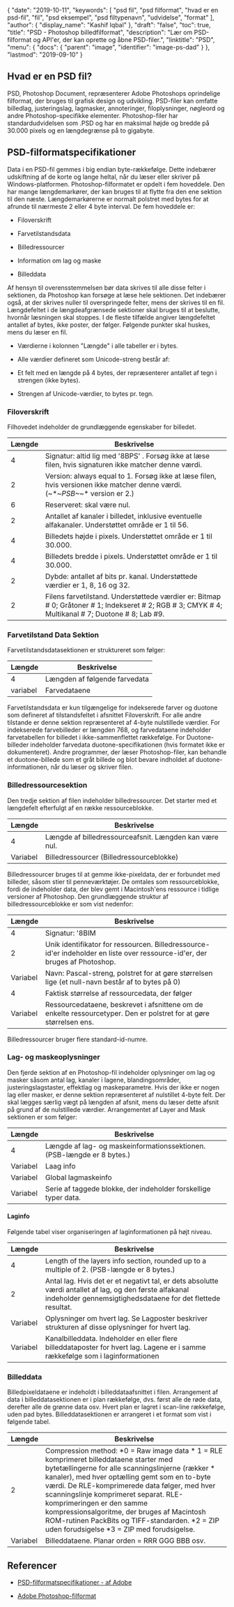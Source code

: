 {
  "date": "2019-10-11",
  "keywords": [
"psd fil",
"psd filformat",
"hvad er en psd-fil",
"fil",
"psd eksempel",
"psd filtypenavn",
"udvidelse",
"format"
],
  "author": {
    "display_name": "Kashif Iqbal"
},
  "draft": "false",
  "toc": true,
  "title": "PSD - Photoshop billedfilformat",
  "description": "Lær om PSD-filformat og API'er, der kan oprette og åbne PSD-filer.",
  "linktitle": "PSD",
  "menu": {
    "docs": {
      "parent": "image",
      "identifier": "image-ps-dad"
}
},
  "lastmod": "2019-09-10"
}

## Hvad er en PSD fil?

PSD, Photoshop Document, repræsenterer Adobe Photoshops oprindelige filformat, der bruges til grafisk design og udvikling. PSD-filer kan omfatte billedlag, justeringslag, lagmasker, annoteringer, filoplysninger, nøgleord og andre Photoshop-specifikke elementer. Photoshop-filer har standardudvidelsen som .PSD og har en maksimal højde og bredde på 30.000 pixels og en længdegrænse på to gigabyte.

## PSD-filformatspecifikationer ##

Data i en PSD-fil gemmes i big endian byte-rækkefølge. Dette indebærer udskiftning af de korte og lange heltal, når du læser eller skriver på Windows-platformen. Photoshop-filformatet er opdelt i fem hoveddele. Den har mange længdemarkører, der kan bruges til at flytte fra den ene sektion til den næste. Længdemarkørerne er normalt polstret med bytes for at afrunde til nærmeste 2 eller 4 byte interval. De fem hoveddele er:

* Filoverskrift

* Farvetilstandsdata

* Billedressourcer

* Information om lag og maske

* Billeddata


Af hensyn til overensstemmelsen bør data skrives til alle disse felter i sektionen, da Photoshop kan forsøge at læse hele sektionen. Det indebærer også, at der skrives nuller til overspringede felter, mens der skrives til en fil. Længdefeltet i de længdeafgrænsede sektioner skal bruges til at beslutte, hvornår læsningen skal stoppes. I de fleste tilfælde angiver længdefeltet antallet af bytes, ikke poster, der følger. Følgende punkter skal huskes, mens du læser en fil.

* Værdierne i kolonnen "Længde" i alle tabeller er i bytes.

* Alle værdier defineret som Unicode-streng består af:

* Et felt med en længde på 4 bytes, der repræsenterer antallet af tegn i strengen (ikke bytes).

* Strengen af Unicode-værdier, to bytes pr. tegn.


### Filoverskrift ###

Filhovedet indeholder de grundlæggende egenskaber for billedet.

|Længde|Beskrivelse
---|---|
|4|Signatur: altid lig med '8BPS' . Forsøg ikke at læse filen, hvis signaturen ikke matcher denne værdi.
|2|Version: always equal to 1. Forsøg ikke at læse filen, hvis versionen ikke matcher denne værdi. (~*~*PSB~*~* version er 2.)
|6|Reserveret: skal være nul.
|2|Antallet af kanaler i billedet, inklusive eventuelle alfakanaler. Understøttet område er 1 til 56.
|4|Billedets højde i pixels. Understøttet område er 1 til 30.000.
|4|Billedets bredde i pixels. Understøttet område er 1 til 30.000.
|2|Dybde: antallet af bits pr. kanal. Understøttede værdier er 1, 8, 16 og 32.
|2|Filens farvetilstand. Understøttede værdier er: Bitmap # 0; Gråtoner # 1; Indekseret # 2; RGB # 3; CMYK # 4; Multikanal # 7; Duotone # 8; Lab #9.

### Farvetilstand Data Sektion ###

Farvetilstandsdatasektionen er struktureret som følger:


|Længde|Beskrivelse
---|---|
|4|Længden af følgende farvedata
|variabel|Farvedataene

Farvetilstandsdata er kun tilgængelige for indekserede farver og duotone som defineret af tilstandsfeltet i afsnittet Filoverskrift. For alle andre tilstande er denne sektion repræsenteret af 4-byte nulstillede værdier. For indekserede farvebilleder er længden 768, og farvedataene indeholder farvetabellen for billedet i ikke-sammenflettet rækkefølge. For Duotone-billeder indeholder farvedata duotone-specifikationen (hvis formatet ikke er dokumenteret). Andre programmer, der læser Photoshop-filer, kan behandle et duotone-billede som et gråt billede og blot bevare indholdet af duotone-informationen, når du læser og skriver filen.

### Billedressourcesektion ###

Den tredje sektion af filen indeholder billedressourcer. Det starter med et længdefelt efterfulgt af en række ressourceblokke.


|Længde|Beskrivelse
---|---|
|4|Længde af billedressourceafsnit. Længden kan være nul.
|Variabel|Billedressourcer (Billedressourceblokke)

Billedressourcer bruges til at gemme ikke-pixeldata, der er forbundet med billeder, såsom stier til penneværktøjer. De omtales som ressourceblokke, fordi de indeholder data, der blev gemt i Macintosh'ens ressource i tidlige versioner af Photoshop. Den grundlæggende struktur af billedressourceblokke er som vist nedenfor:


|Længde|Beskrivelse
---|---|
|4|Signatur: '8BIM
|2|Unik identifikator for ressourcen. Billedressource-id'er indeholder en liste over ressource-id'er, der bruges af Photoshop.
|Variabel|Navn: Pascal-streng, polstret for at gøre størrelsen lige (et null-navn består af to bytes på 0)
|4|Faktisk størrelse af ressourcedata, der følger
|Variabel|Ressourcedataene, beskrevet i afsnittene om de enkelte ressourcetyper. Den er polstret for at gøre størrelsen ens.

Billedressourcer bruger flere standard-id-numre.

### Lag- og maskeoplysninger ###

Den fjerde sektion af en Photoshop-fil indeholder oplysninger om lag og masker såsom antal lag, kanaler i lagene, blandingsområder, justeringslagstaster, effektlag og maskeparametre. Hvis der ikke er nogen lag eller masker, er denne sektion repræsenteret af nulstillet 4-byte felt. Der skal lægges særlig vægt på længden af afsnit, mens du læser dette afsnit på grund af de nulstillede værdier. Arrangementet af Layer and Mask sektionen er som følger:


|Længde|Beskrivelse
---|---|
|4|Længde af lag- og maskeinformationssektionen. (PSB-længde er 8 bytes.)
|Variabel|Laag info
|Variabel|Global lagmaskeinfo
|Variabel|Serie af taggede blokke, der indeholder forskellige typer data.

#### Laginfo ####

Følgende tabel viser organiseringen af laginformationen på højt niveau.


|Længde|Beskrivelse
---|---|
|4|Length of the layers info section, rounded up to a multiple of 2. (PSB-længde er 8 bytes.)
|2|Antal lag. Hvis det er et negativt tal, er dets absolutte værdi antallet af lag, og den første alfakanal indeholder gennemsigtighedsdataene for det flettede resultat.
|Variabel|Oplysninger om hvert lag. Se Lagposter beskriver strukturen af disse oplysninger for hvert lag.
|Variabel|Kanalbilleddata. Indeholder en eller flere billeddataposter for hvert lag. Lagene er i samme rækkefølge som i laginformationen

### Billeddata ###

Billedpixeldataene er indeholdt i billeddataafsnittet i filen. Arrangement af data i billeddatasektionen er i plan rækkefølge, dvs. først alle de røde data, derefter alle de grønne data osv. Hvert plan er lagret i scan-line rækkefølge, uden pad bytes. Billeddatasektionen er arrangeret i et format som vist i følgende tabel.

|Længde|Beskrivelse
---|---|
|2|Compression method: *0 = Raw image data * 1 = RLE komprimeret billeddataene starter med bytetællingerne for alle scanningslinjerne (rækker * kanaler), med hver optælling gemt som en to-byte værdi. De RLE-komprimerede data følger, med hver scanningslinje komprimeret separat. RLE-komprimeringen er den samme kompressionsalgoritme, der bruges af Macintosh ROM-rutinen PackBits og TIFF-standarden. *2 = ZIP uden forudsigelse *3 = ZIP med forudsigelse.
|Variabel|Billeddataene. Planar orden = RRR GGG BBB osv.

## Referencer ##

* [PSD-filformatspecifikationer - af Adobe](https://www.adobe.com/devnet-apps/photoshop/fileformatashtml/#50577409_pgfId-1030196)

* [Adobe Photoshop-filformat](https://en.wikipedia.org/wiki/Adobe_Photoshop#File_format)


